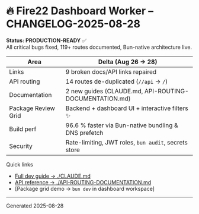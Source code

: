 # 🔥 Fire22 Dashboard Worker – CHANGELOG-2025-08-28

**Status: PRODUCTION-READY** ✅  
All critical bugs fixed, 119+ routes documented, Bun-native architecture live.

| Area                  | Delta (Aug 26 → 28)                                        |
|-----------------------|-------------------------------------------------------------|
| Links                 | 9 broken docs/API links repaired                            |
| API routing           | 14 routes de-duplicated (`//api` → `/`)                     |
| Documentation         | 2 new guides (CLAUDE.md, API-ROUTING-DOCUMENTATION.md)      |
| Package Review Grid   | Backend + dashboard UI + interactive filters ✨             |
| Build perf            | 96.6 % faster via Bun-native bundling & DNS prefetch        |
| Security              | Rate-limiting, JWT roles, `bun audit`, secrets store        |

Quick links
- [Full dev guide → ./CLAUDE.md](./CLAUDE.md)  
- [API reference → ./API-ROUTING-DOCUMENTATION.md](./API-ROUTING-DOCUMENTATION.md)  
- [Package grid demo → `bun dev` in dashboard workspace]

---  
Generated 2025-08-28